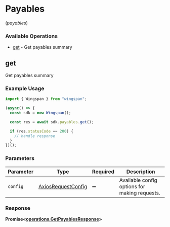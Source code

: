 # Payables
(*payables*)

### Available Operations

* [get](#get) - Get payables summary

## get

Get payables summary

### Example Usage

```typescript
import { Wingspan } from "wingspan";

(async() => {
  const sdk = new Wingspan();

  const res = await sdk.payables.get();

  if (res.statusCode == 200) {
    // handle response
  }
})();
```

### Parameters

| Parameter                                                    | Type                                                         | Required                                                     | Description                                                  |
| ------------------------------------------------------------ | ------------------------------------------------------------ | ------------------------------------------------------------ | ------------------------------------------------------------ |
| `config`                                                     | [AxiosRequestConfig](https://axios-http.com/docs/req_config) | :heavy_minus_sign:                                           | Available config options for making requests.                |


### Response

**Promise<[operations.GetPayablesResponse](../../models/operations/getpayablesresponse.md)>**

